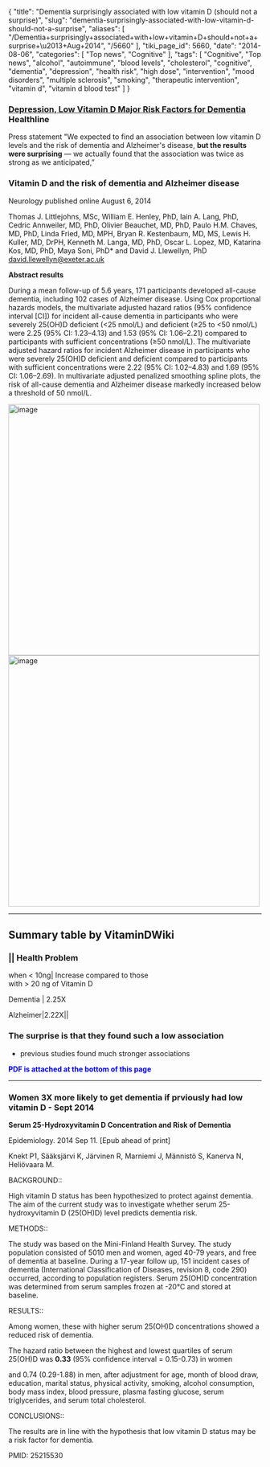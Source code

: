 {
    "title": "Dementia surprisingly associated with low vitamin D (should not a surprise)",
    "slug": "dementia-surprisingly-associated-with-low-vitamin-d-should-not-a-surprise",
    "aliases": [
        "/Dementia+surprisingly+associated+with+low+vitamin+D+should+not+a+surprise+\u2013+Aug+2014",
        "/5660"
    ],
    "tiki_page_id": 5660,
    "date": "2014-08-06",
    "categories": [
        "Top news",
        "Cognitive"
    ],
    "tags": [
        "Cognitive",
        "Top news",
        "alcohol",
        "autoimmune",
        "blood levels",
        "cholesterol",
        "cognitive",
        "dementia",
        "depression",
        "health risk",
        "high dose",
        "intervention",
        "mood disorders",
        "multiple sclerosis",
        "smoking",
        "therapeutic intervention",
        "vitamin d",
        "vitamin d blood test"
    ]
}


### [Depression, Low Vitamin D Major Risk Factors for Dementia](http://www.healthline.com/health-news/depression-and-vitamin-d-080614) Healthline

Press statement "We expected to find an association between low vitamin D levels and the risk of dementia and Alzheimer's disease,  **but the results were surprising**  — we actually found that the association was twice as strong as we anticipated,”

### Vitamin D and the risk of dementia and Alzheimer disease

Neurology published online August 6, 2014

Thomas J. Littlejohns, MSc, William E. Henley, PhD, Iain A. Lang, PhD, Cedric Annweiler, MD, PhD, Olivier Beauchet, MD, PhD, Paulo H.M. Chaves, MD, PhD, Linda Fried, MD, MPH, Bryan R. Kestenbaum, MD, MS, Lewis H. Kuller, MD, DrPH, Kenneth M. Langa, MD, PhD, Oscar L. Lopez, MD, Katarina Kos, MD, PhD, Maya Soni, PhD* and David J. Llewellyn, PhD david.llewellyn@exeter.ac.uk

 **Abstract results** 

During a mean follow-up of 5.6 years, 171 participants developed all-cause dementia, including 102 cases of Alzheimer disease. Using Cox proportional hazards models, the multivariate adjusted hazard ratios (95% confidence interval <span>[CI]</span>) for incident all-cause dementia in participants who were severely 25(OH)D deficient (<25 nmol/L) and deficient (≥25 to <50 nmol/L) were 2.25 (95% CI: 1.23–4.13) and 1.53 (95% CI: 1.06–2.21) compared to participants with sufficient concentrations (≥50 nmol/L). The multivariate adjusted hazard ratios for incident Alzheimer disease in participants who were severely 25(OH)D deficient and deficient compared to participants with sufficient concentrations were 2.22 (95% CI: 1.02–4.83) and 1.69 (95% CI: 1.06–2.69). In multivariate adjusted penalized smoothing spline plots, the risk of all-cause dementia and Alzheimer disease markedly increased below a threshold of 50 nmol/L.

<img src="https://d1bk1kqxc0sym.cloudfront.net/attachments/jpeg/dementia.jpg" alt="image" width="500">
<img src="https://d1bk1kqxc0sym.cloudfront.net/attachments/jpeg/dementia-f2.jpg" alt="image" width="500">

---

## Summary table by VitaminDWiki

### || Health Problem   
when < 10ng| Increase compared to those  
 with > 20 ng of Vitamin D

Dementia | 2.25X

Alzheimer|2.22X||

### The surprise is that they found such a low association   
 - previous studies found much stronger associations

 **<span style="color:#00F;">PDF is attached at the bottom of this page</span>** 

---

### Women 3X more likely to get dementia if prviously had low vitamin D - Sept 2014

 **Serum 25-Hydroxyvitamin D Concentration and Risk of Dementia** 

Epidemiology. 2014 Sep 11. <span>[Epub ahead of print]</span>

Knekt P1, Sääksjärvi K, Järvinen R, Marniemi J, Männistö S, Kanerva N, Heliövaara M.

BACKGROUND::

High vitamin D status has been hypothesized to protect against dementia. The aim of the current study was to investigate whether serum 25-hydroxyvitamin D (25(OH)D) level predicts dementia risk.

METHODS::

The study was based on the Mini-Finland Health Survey. The study population consisted of 5010 men and women, aged 40-79 years, and free of dementia at baseline. During a 17-year follow up, 151 incident cases of dementia (International Classification of Diseases, revision 8, code 290) occurred, according to population registers. Serum 25(OH)D concentration was determined from serum samples frozen at -20°C and stored at baseline.

RESULTS::

Among women, these with higher serum 25(OH)D concentrations showed a reduced risk of dementia. 

The hazard ratio between the highest and lowest quartiles of serum 25(OH)D was  **0.33**  (95% confidence interval = 0.15-0.73) in women 

and 0.74 (0.29-1.88) in men, after adjustment for age, month of blood draw, education, marital status, physical activity, smoking, alcohol consumption, body mass index, blood pressure, plasma fasting glucose, serum triglycerides, and serum total cholesterol.

CONCLUSIONS::

The results are in line with the hypothesis that low vitamin D status may be a risk factor for dementia.

PMID: 25215530